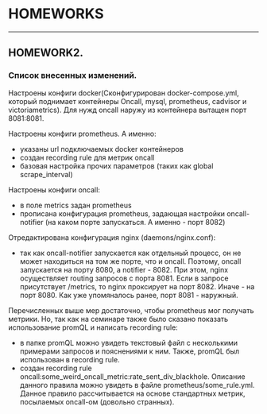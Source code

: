 

# HOMEWORKS
-----------------
## HOMEWORK2. 
### Список внесенных изменений.
Настроены конфиги docker(Сконфигурирован docker-compose.yml, который поднимает контейнеры Oncall, mysql, prometheus, cadvisor и victoriametrics). Для нужд oncall наружу из контейнера вытащен порт 8081:8081.

Настроены конфиги prometheus. А именно:  
- указаны url подключаемых docker контейнеров  
- создан recording rule для метрик oncall
- базовая настройка прочих параметров (таких как global scrape_interval)

Настроены конфиги oncall:  
- в поле metrics задан prometheus
- прописана конфигурация prometheus, задающая настройки oncall-notifier (на каком порте запускаться. А именно - порт 8082)

Отредактирована конфигурация nginx (daemons/nginx.conf):
- так как oncall-notifier запускается как отдельный процесс, он не может находиться на том же порте, что и oncall. Поэтому, oncall запускается на порту 8080, а notifier - 8082. При этом, nginx осуществляет routing запросов с порта 8081. Если в запросе присутствует /metrics, то nginx проксирует на порт 8082. Иначе - на порт 8080. Как уже упомяналось ранее, порт 8081 - наружный.

Перечисленных выше мер достаточно, чтобы prometheus мог получать метрики. Но, так как на семинаре также было сказано показать использование promQL и написать recording rule:  
- в папке promQL можно увидеть текстовый файл с несколькими примерами запросов и пояснениями к ним. Также, promQL был использован в recording rule.
- создан recording rule oncall:some_weird_oncall_metric:rate_sent_div_blackhole. Описание данного правила можно увидеть в файле prometheus/some_rule.yml. Данное правило рассчитывается на основе стандартных метрик, посылаемых oncall-ом (довольно странных).
